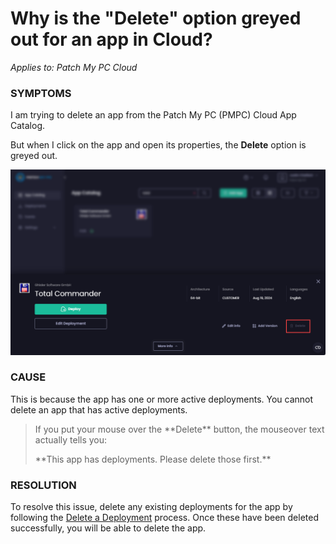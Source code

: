 # Why is the "Delete" option greyed out for an app in Cloud?

_Applies to: Patch My PC Cloud_

### SYMPTOMS

I am trying to delete an app from the Patch My PC (PMPC) Cloud App Catalog.

But when I click on the app and open its properties, the **Delete** option is greyed out.

![](/_images/image-(1952).png)

### CAUSE

This is because the app has one or more active deployments. You cannot delete an app that has active deployments.

<blockquote class="wp-block-quote is-tip">
<p>If you put your mouse over the **Delete** button, the mouseover text actually tells you:</p>
<p>**This app has deployments. Please delete those first.**</p>
</blockquote>

### RESOLUTION

To resolve this issue, delete any existing deployments for the app by following the [Delete a Deployment](../../cloud-deployments/manage-cloud-deployments/delete-a-cloud-deployment.md) process. Once these have been deleted successfully, you will be able to delete the app.